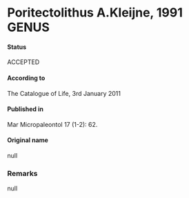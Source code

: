 Poritectolithus A.Kleijne, 1991 GENUS
=======

#### Status
ACCEPTED

#### According to
The Catalogue of Life, 3rd January 2011

#### Published in
Mar Micropaleontol 17 (1-2): 62.

#### Original name
null

### Remarks
null